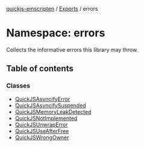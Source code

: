 [quickjs-emscripten](../README.md) / [Exports](../modules.md) / errors

# Namespace: errors

Collects the informative errors this library may throw.

## Table of contents

### Classes

- [QuickJSAsyncifyError](../classes/errors.QuickJSAsyncifyError.md)
- [QuickJSAsyncifySuspended](../classes/errors.QuickJSAsyncifySuspended.md)
- [QuickJSMemoryLeakDetected](../classes/errors.QuickJSMemoryLeakDetected.md)
- [QuickJSNotImplemented](../classes/errors.QuickJSNotImplemented.md)
- [QuickJSUnwrapError](../classes/errors.QuickJSUnwrapError.md)
- [QuickJSUseAfterFree](../classes/errors.QuickJSUseAfterFree.md)
- [QuickJSWrongOwner](../classes/errors.QuickJSWrongOwner.md)
